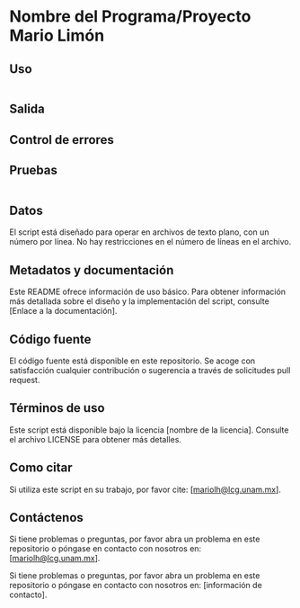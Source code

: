 # Nombre del Programa/Proyecto Mario Limón 


## Uso


```

```


## Salida


## Control de errores



## Pruebas

```
```

## Datos

El script está diseñado para operar en archivos de texto plano, con un número por línea. No hay restricciones en el número de líneas en el archivo.

## Metadatos y documentación

Este README ofrece información de uso básico. Para obtener información más detallada sobre el diseño y la implementación del script, consulte [Enlace a la documentación].

## Código fuente

El código fuente está disponible en este repositorio. Se acoge con satisfacción cualquier contribución o sugerencia a través de solicitudes pull request.

## Términos de uso

Este script está disponible bajo la licencia [nombre de la licencia]. Consulte el archivo LICENSE para obtener más detalles.

## Como citar

Si utiliza este script en su trabajo, por favor cite: [mariolh@lcg.unam.mx].

## Contáctenos

Si tiene problemas o preguntas, por favor abra un problema en este repositorio o póngase en contacto con nosotros en: [mariolh@lcg.unam.mx].

Si tiene problemas o preguntas, por favor abra un problema en este repositorio o póngase en contacto con nosotros en: [información de contacto].

